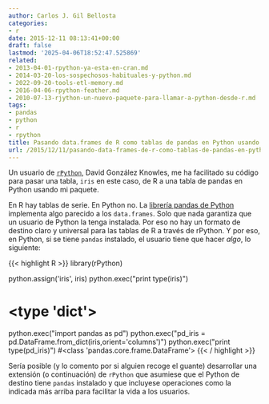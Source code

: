 ```yaml
---
author: Carlos J. Gil Bellosta
categories:
- r
date: 2015-12-11 08:13:41+00:00
draft: false
lastmod: '2025-04-06T18:52:47.525869'
related:
- 2013-04-01-rpython-ya-esta-en-cran.md
- 2014-03-20-los-sospechosos-habituales-y-python.md
- 2022-09-20-tools-etl-memory.md
- 2016-04-06-rpython-feather.md
- 2010-07-13-rjython-un-nuevo-paquete-para-llamar-a-python-desde-r.md
tags:
- pandas
- python
- r
- rpython
title: Pasando data.frames de R como tablas de pandas en Python usando rPython
url: /2015/12/11/pasando-data-frames-de-r-como-tablas-de-pandas-en-python-usando-rpython/
---
```


Un usuario de [`rPython`](https://cran.r-project.org/web/packages/rPython/index.html), David González Knowles, me ha facilitado su código para pasar una tabla, `iris` en este caso, de R a una tabla de pandas en Python usando mi paquete.

En R hay tablas de serie. En Python no. La [librería pandas de Python](http://pandas.pydata.org/) implementa algo parecido a los `data.frames`. Solo que nada garantiza que un usuario de Python la tenga instalada. Por eso no hay un formato de destino claro y universal para las tablas de R a través de rPython. Y por eso, en Python, si se tiene `pandas` instalado, el usuario tiene que hacer _algo_, lo siguiente:

{{< highlight R >}}
library(rPython)

python.assign('iris', iris)
python.exec("print type(iris)")
# <type 'dict'>

python.exec("import pandas as pd")
python.exec("pd_iris = pd.DataFrame.from_dict(iris,orient='columns')")
python.exec("print type(pd_iris)")
#<class 'pandas.core.frame.DataFrame'>
{{< / highlight >}}

Sería posible (y lo comento por si alguien recoge el guante) desarrollar una extensión (o continuación) de `rPython` que asumiese que el Python de destino tiene `pandas` instalado y que incluyese operaciones como la indicada más arriba para facilitar la vida a los usuarios.